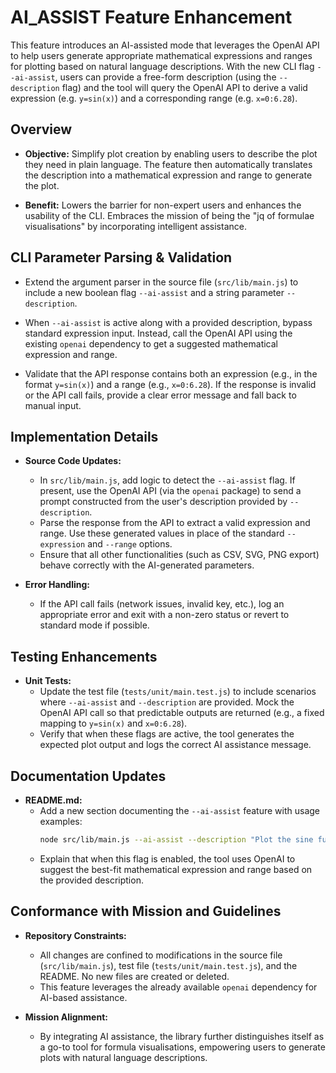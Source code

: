 # AI_ASSIST Feature Enhancement

This feature introduces an AI-assisted mode that leverages the OpenAI API to help users generate appropriate mathematical expressions and ranges for plotting based on natural language descriptions. With the new CLI flag `--ai-assist`, users can provide a free-form description (using the `--description` flag) and the tool will query the OpenAI API to derive a valid expression (e.g. `y=sin(x)`) and a corresponding range (e.g. `x=0:6.28`).

## Overview

- **Objective:** Simplify plot creation by enabling users to describe the plot they need in plain language. The feature then automatically translates the description into a mathematical expression and range to generate the plot.

- **Benefit:** Lowers the barrier for non-expert users and enhances the usability of the CLI. Embraces the mission of being the "jq of formulae visualisations" by incorporating intelligent assistance.

## CLI Parameter Parsing & Validation

- Extend the argument parser in the source file (`src/lib/main.js`) to include a new boolean flag `--ai-assist` and a string parameter `--description`.

- When `--ai-assist` is active along with a provided description, bypass standard expression input. Instead, call the OpenAI API using the existing `openai` dependency to get a suggested mathematical expression and range. 

- Validate that the API response contains both an expression (e.g., in the format `y=sin(x)`) and a range (e.g., `x=0:6.28`). If the response is invalid or the API call fails, provide a clear error message and fall back to manual input.

## Implementation Details

- **Source Code Updates:**
  - In `src/lib/main.js`, add logic to detect the `--ai-assist` flag. If present, use the OpenAI API (via the `openai` package) to send a prompt constructed from the user's description provided by `--description`.
  - Parse the response from the API to extract a valid expression and range. Use these generated values in place of the standard `--expression` and `--range` options.
  - Ensure that all other functionalities (such as CSV, SVG, PNG export) behave correctly with the AI-generated parameters.

- **Error Handling:**
  - If the API call fails (network issues, invalid key, etc.), log an appropriate error and exit with a non-zero status or revert to standard mode if possible.

## Testing Enhancements

- **Unit Tests:**
  - Update the test file (`tests/unit/main.test.js`) to include scenarios where `--ai-assist` and `--description` are provided. Mock the OpenAI API call so that predictable outputs are returned (e.g., a fixed mapping to `y=sin(x)` and `x=0:6.28`).
  - Verify that when these flags are active, the tool generates the expected plot output and logs the correct AI assistance message.

## Documentation Updates

- **README.md:**
  - Add a new section documenting the `--ai-assist` feature with usage examples:
    ```sh
    node src/lib/main.js --ai-assist --description "Plot the sine function over one period"
    ```
  - Explain that when this flag is enabled, the tool uses OpenAI to suggest the best-fit mathematical expression and range based on the provided description.

## Conformance with Mission and Guidelines

- **Repository Constraints:**
  - All changes are confined to modifications in the source file (`src/lib/main.js`), test file (`tests/unit/main.test.js`), and the README. No new files are created or deleted.
  - This feature leverages the already available `openai` dependency for AI-based assistance.

- **Mission Alignment:**
  - By integrating AI assistance, the library further distinguishes itself as a go-to tool for formula visualisations, empowering users to generate plots with natural language descriptions.
